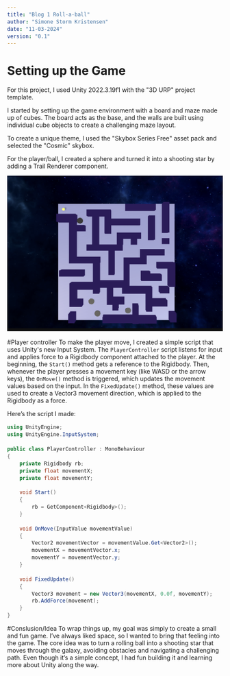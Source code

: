 ```yaml
---
title: "Blog 1 Roll-a-ball"
author: "Simone Storm Kristensen"
date: "11-03-2024"
version: "0.1"
---
```


# Setting up the Game

For this project, I used Unity 2022.3.19f1 with the "3D URP" project template.

I started by setting up the game environment with a board and maze made up of cubes. The board acts as the base, and the walls are built using individual cube objects to create a challenging maze layout.

To create a unique theme, I used the "Skybox Series Free" asset pack and selected the "Cosmic" skybox.

For the player/ball, I created a sphere and turned it into a shooting star by adding a Trail Renderer component. 

![Game Scene](/GameScene.png)

#Player controller
To make the player move, I created a simple script that uses Unity's new Input System. The `PlayerController` script listens for input and applies force to a Rigidbody component attached to the player. At the beginning, the `Start()` method gets a reference to the Rigidbody. Then, whenever the player presses a movement key (like WASD or the arrow keys), the `OnMove()` method is triggered, which updates the movement values based on the input. In the `FixedUpdate()` method, these values are used to create a Vector3 movement direction, which is applied to the Rigidbody as a force. 

Here’s the script I made:

```csharp
using UnityEngine;
using UnityEngine.InputSystem; 

public class PlayerController : MonoBehaviour
{
    private Rigidbody rb; 
    private float movementX;
    private float movementY;

    void Start()
    {
        rb = GetComponent<Rigidbody>(); 
    }

    void OnMove(InputValue movementValue)
    {
        Vector2 movementVector = movementValue.Get<Vector2>();
        movementX = movementVector.x; 
        movementY = movementVector.y; 
    }

    void FixedUpdate() 
    {
        Vector3 movement = new Vector3(movementX, 0.0f, movementY);
        rb.AddForce(movement); 
    }
}

```
#Conslusion/Idea
To wrap things up, my goal was simply to create a small and fun game. I’ve always liked space, so I wanted to bring that feeling into the game. The core idea was to turn a rolling ball into a shooting star that moves through the galaxy, avoiding obstacles and navigating a challenging path. Even though it’s a simple concept, I had fun building it and learning more about Unity along the way.



